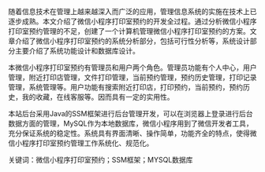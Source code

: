 随着信息技术在管理上越来越深入而广泛的应用，管理信息系统的实施在技术上已逐步成熟。本文介绍了微信小程序打印室预约的开发全过程。通过分析微信小程序打印室预约管理的不足，创建了一个计算机管理微信小程序打印室预约的方案。文章介绍了微信小程序打印室预约的系统分析部分，包括可行性分析等，系统设计部分主要介绍了系统功能设计和数据库设计。

本微信小程序打印室预约有管理员和用户两个角色。管理员功能有个人中心，用户管理，附近打印店管理，文件打印管理，当前预约管理，预约历史管理，打印记录管理，系统管理等。用户功能有搜索附近打印店，打印预约，当前预约，预约历史，我的收藏，在线客服等。因而具有一定的实用性。

本站后台采用Java的SSM框架进行后台管理开发，可以在浏览器上登录进行后台数据方面的管理，MySQL作为本地数据库，微信小程序用到了微信开发者工具，充分保证系统的稳定性。系统具有界面清晰、操作简单，功能齐全的特点，使得微信小程序打印室预约管理工作系统化、规范化。

关键词：微信小程序打印室预约；SSM框架；MYSQL数据库
